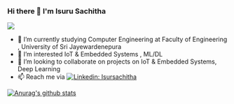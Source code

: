 ### Hi there 👋  I'm  Isuru Sachitha
![](https://media.giphy.com/media/eJjxj10CvW22SyyeZJ/source.gif)



- 🌱 I’m currently studying Computer Engineering  at Faculty of Engineering , University of Sri Jayewardenepura
- 🔭 I’m interested IoT & Embedded Systems , ML/DL
- 👯 I’m looking to collaborate on  projects on IoT & Embedded Systems, Deep Learning 
- 📫 Reach me via  [![Linkedin: Isursachitha](https://img.shields.io/badge/-isursachitha-blue?style=flat-square&logo=Linkedin&logoColor=white&link=https://www.linkedin.com/in/isursachitha/)](https://www.linkedin.com/in/isursachitha/)
                     
 [![Anurag's github stats](https://github-readme-stats.vercel.app/api?username=isurusachitha)](https://github.com/anuraghazra/github-readme-stats)

<!--
**Isurusachitha/isurusachitha** is a ✨ _special_ ✨ repository because its `README.md` (this file) appears on your GitHub profile.

Here are some ideas to get you started:

- 🔭 I’m currently working on ...
- 🌱 I’m currently learning ...
- 👯 I’m looking to collaborate on ...
- 🤔 I’m looking for help with ...
- 💬 Ask me about ...
- 📫 How to reach me: ...
- 😄 Pronouns: ...
- ⚡ Fun fact: ...
-->
